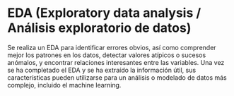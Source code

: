 # EDA (Exploratory data analysis /  Análisis exploratorio de datos)

Se realiza un EDA para  identificar errores obvios, así como comprender mejor los patrones en los datos, detectar valores atípicos o sucesos anómalos, y encontrar relaciones interesantes entre las variables. Una vez se ha completado el EDA y se ha extraído la información útil, sus características pueden utilizarse para un análisis o modelado de datos más complejo, incluido el machine learning.



